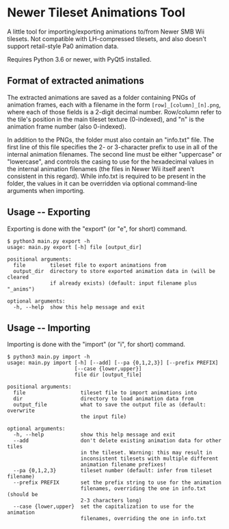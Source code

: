 Newer Tileset Animations Tool
=============================

A little tool for importing/exporting animations to/from Newer SMB Wii
tilesets. Not compatible with LH-compressed tilesets, and also doesn't support
retail-style Pa0 animation data.

Requires Python 3.6 or newer, with PyQt5 installed.


Format of extracted animations
------------------------------

The extracted animations are saved as a folder containing PNGs of animation
frames, each with a filename in the form `[row]_[column]_[n].png`, where each
of those fields is a 2-digit decimal number. Row/column refer to the tile's
position in the main tileset texture (0-indexed), and "n" is the animation
frame number (also 0-indexed).

In addition to the PNGs, the folder must also contain an "info.txt" file. The
first line of this file specifies the 2- or 3-character prefix to use in all of
the internal animation filenames. The second line must be either "uppercase" or
"lowercase", and controls the casing to use for the hexadecimal values in the
internal animation filenames (the files in Newer Wii itself aren't consistent
in this regard). While info.txt is required to be present in the folder, the
values in it can be overridden via optional command-line arguments when
importing.


Usage -- Exporting
------------------

Exporting is done with the "export" (or "e", for short) command.

    $ python3 main.py export -h
    usage: main.py export [-h] file [output_dir]

    positional arguments:
      file        tileset file to export animations from
      output_dir  directory to store exported animation data in (will be cleared
                  if already exists) (default: input filename plus "_anims")

    optional arguments:
      -h, --help  show this help message and exit


Usage -- Importing
------------------

Importing is done with the "import" (or "i", for short) command.

    $ python3 main.py import -h  
    usage: main.py import [-h] [--add] [--pa {0,1,2,3}] [--prefix PREFIX]
                          [--case {lower,upper}]
                          file dir [output_file]

    positional arguments:
      file                  tileset file to import animations into
      dir                   directory to load animation data from
      output_file           what to save the output file as (default: overwrite
                            the input file)

    optional arguments:
      -h, --help            show this help message and exit
      --add                 don't delete existing animation data for other tiles
                            in the tileset. Warning: this may result in
                            inconsistent tilesets with multiple different
                            animation filename prefixes!
      --pa {0,1,2,3}        tileset number (default: infer from tileset filename)
      --prefix PREFIX       set the prefix string to use for the animation
                            filenames, overriding the one in info.txt (should be
                            2-3 characters long)
      --case {lower,upper}  set the capitalization to use for the animation
                            filenames, overriding the one in info.txt
